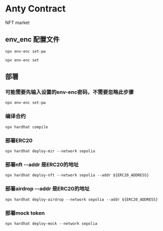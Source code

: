 # Anty Contract
NFT market


## env_enc 配置文件

`npx env-enc set-pw`

`npx env-enc set`


## 部署

### 可能需要先输入设置的env-enc密码，不需要忽略此步骤
`npx env-enc set-pw`

### 编译合约
`npx hardhat compile`

### 部署ERC20
`npx hardhat deploy-mir --network sepolia`

### 部署nft  --addr 是ERC20的地址
`npx hardhat deploy-nft --network sepolia --addr ${ERC20_ADDRESS}`

### 部署airdrop  --addr 是ERC20的地址
`npx hardhat deploy-airdrop --network sepolia --addr ${ERC20_ADDRESS}`


### 部署mock token
`npx hardhat deploy-mock --network sepolia`

